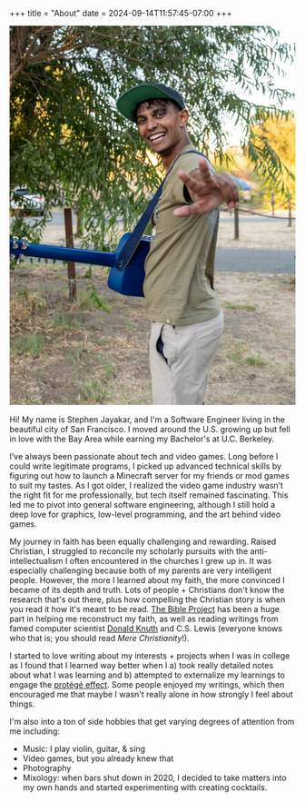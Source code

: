 +++
title = "About"
date = 2024-09-14T11:57:45-07:00
+++

![about](/images/about.png)

Hi! My name is Stephen Jayakar, and I'm a Software Engineer living in the beautiful city of San Francisco. I moved around the U.S. growing up but fell in love with the Bay Area while earning my Bachelor's at U.C. Berkeley.

I’ve always been passionate about tech and video games. Long before I could write legitimate programs, I picked up advanced technical skills by figuring out how to launch a Minecraft server for my friends or mod games to suit my tastes. As I got older, I realized the video game industry wasn’t the right fit for me professionally, but tech itself remained fascinating. This led me to pivot into general software engineering, although I still hold a deep love for graphics, low-level programming, and the art behind video games.

My journey in faith has been equally challenging and rewarding. Raised Christian, I struggled to reconcile my scholarly pursuits with the anti-intellectualism I often encountered in the churches I grew up in. It was especially challenging because both of my parents are very intelligent people. However, the more I learned about my faith, the more convinced I became of its depth and truth. Lots of people + Christians don't know the research that's out there, plus how compelling the Christian story is when you read it how it's meant to be read. [The Bible Project](https://www.youtube.com/watch?v=GQI72THyO5I) has been a huge part in helping me reconstruct my faith, as well as reading writings from famed computer scientist [Donald Knuth](https://en.wikipedia.org/wiki/Donald_Knuth) and C.S. Lewis (everyone knows who that is; you should read *Mere Christianity*!).

I started to love writing about my interests + projects when I was in college as I found that I learned way better when I a) took really detailed notes about what I was learning and b) attempted to externalize my learnings to engage the [protégé effect](https://en.wiktionary.org/wiki/prot%C3%A9g%C3%A9_effect). Some people enjoyed my writings, which then encouraged me that maybe I wasn't really alone in how strongly I feel about things.

I'm also into a ton of side hobbies that get varying degrees of attention from me including:
* Music: I play violin, guitar, & sing
* Video games, but you already knew that
* Photography
* Mixology: when bars shut down in 2020, I decided to take matters into my own hands and started experimenting with creating cocktails.

